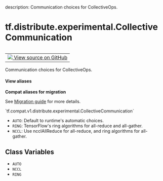 description: Communication choices for CollectiveOps.

<div itemscope itemtype="http://developers.google.com/ReferenceObject">
<meta itemprop="name" content="tf.distribute.experimental.CollectiveCommunication" />
<meta itemprop="path" content="Stable" />
<meta itemprop="property" content="AUTO"/>
<meta itemprop="property" content="NCCL"/>
<meta itemprop="property" content="RING"/>
</div>

# tf.distribute.experimental.CollectiveCommunication

<!-- Insert buttons and diff -->

<table class="tfo-notebook-buttons tfo-api nocontent" align="left">
<td>
  <a target="_blank" href="https://github.com/tensorflow/tensorflow/blob/r2.3/tensorflow/python/distribute/cross_device_ops.py#L916-L927">
    <img src="https://www.tensorflow.org/images/GitHub-Mark-32px.png" />
    View source on GitHub
  </a>
</td>
</table>



Communication choices for CollectiveOps.

<section class="expandable">
  <h4 class="showalways">View aliases</h4>
  <p>
<b>Compat aliases for migration</b>
<p>See
<a href="https://www.tensorflow.org/guide/migrate">Migration guide</a> for
more details.</p>
<p>`tf.compat.v1.distribute.experimental.CollectiveCommunication`</p>
</p>
</section>

<!-- Placeholder for "Used in" -->

* `AUTO`: Default to runtime's automatic choices.
* `RING`: TensorFlow's ring algorithms for all-reduce and
  all-gather.
* `NCCL`: Use ncclAllReduce for all-reduce, and ring algorithms for
  all-gather.

## Class Variables

* `AUTO` <a id="AUTO"></a>
* `NCCL` <a id="NCCL"></a>
* `RING` <a id="RING"></a>
